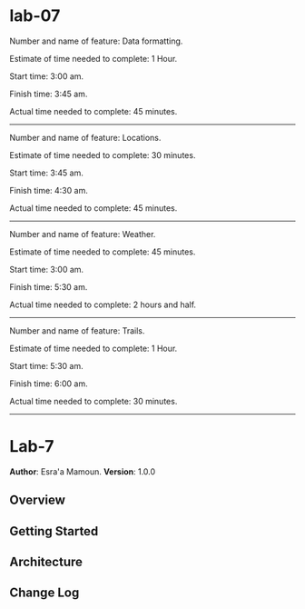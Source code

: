 # lab-07

Number and name of feature: Data formatting.

Estimate of time needed to complete: 1 Hour.

Start time: 3:00 am.

Finish time: 3:45 am.

Actual time needed to complete: 45 minutes.

---

Number and name of feature: Locations.

Estimate of time needed to complete: 30 minutes.

Start time: 3:45 am.

Finish time: 4:30 am.

Actual time needed to complete: 45 minutes.

---

Number and name of feature: Weather.

Estimate of time needed to complete: 45 minutes.

Start time: 3:00 am.

Finish time: 5:30 am.

Actual time needed to complete: 2 hours and half.

---

Number and name of feature: Trails.

Estimate of time needed to complete: 1 Hour.

Start time: 5:30 am.

Finish time: 6:00 am.

Actual time needed to complete: 30 minutes.

---


# Lab-7

**Author**: Esra'a Mamoun.
**Version**: 1.0.0

## Overview
<!-- Provide a high level overview of what this application is and why you are building it, beyond the fact that it's an assignment for this class. (i.e. What's your problem domain?) -->

## Getting Started
<!-- What are the steps that a user must take in order to build this app on their own machine and get it running? -->

## Architecture
<!-- Provide a detailed description of the application design. What technologies (languages, libraries, etc) you're using, and any other relevant design information. -->

## Change Log
<!-- Use this area to document the iterative changes made to your application as each feature is successfully implemented. Use time stamps. Here's an examples:

01-01-2001 4:59pm - Application now has a fully-functional express server, with a GET route for the location resource.

## Credits and Collaborations
<!-- Give credit (and a link) to other people or resources that helped you build this application. -->